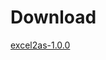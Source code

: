 # Download

<a href="http://activespaces.tibco.com/nexus/service/local/artifact/maven/redirect?r=snapshots&amp;g=com.tibco.as.io&amp;a=excel2as&amp;v=1.0.0-SNAPSHOT&amp;e=zip&amp;c=distribution" class="btn btn-primary">excel2as-1.0.0</a>
